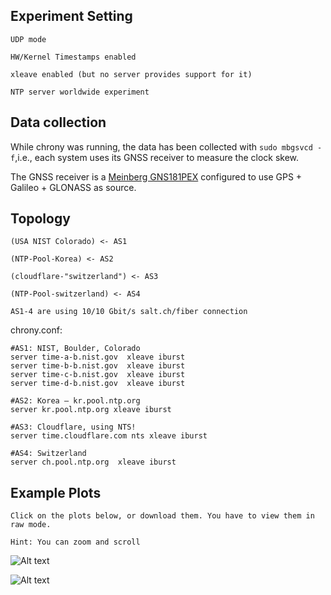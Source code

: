 ## Experiment Setting
```UDP mode```

```HW/Kernel Timestamps enabled```


```xleave enabled (but no server provides support for it)```


```NTP server worldwide experiment```


## Data collection
While chrony was running, the data has been collected with
```sudo mbgsvcd -f```,i.e., each system uses its GNSS receiver to measure the clock skew.

The GNSS receiver is a [Meinberg GNS181PEX](https://www.meinbergglobal.com/english/products/pci-express-gps-glonass-galileo-beidou-clock.htm) configured to use GPS + Galileo + GLONASS as source.

## Topology

```(USA NIST Colorado) <- AS1```

```(NTP-Pool-Korea) <- AS2```

```(cloudflare-"switzerland") <- AS3```

```(NTP-Pool-switzerland) <- AS4```

```AS1-4 are using 10/10 Gbit/s salt.ch/fiber connection```

chrony.conf:
```console
#AS1: NIST, Boulder, Colorado 
server time-a-b.nist.gov  xleave iburst
server time-b-b.nist.gov  xleave iburst
server time-c-b.nist.gov  xleave iburst
server time-d-b.nist.gov  xleave iburst
 
#AS2: Korea — kr.pool.ntp.org
server kr.pool.ntp.org xleave iburst

#AS3: Cloudflare, using NTS!
server time.cloudflare.com nts xleave iburst

#AS4: Switzerland 
server ch.pool.ntp.org  xleave iburst
```



## Example Plots
```Click on the plots below, or download them. You have to view them in raw mode.```

```Hint: You can zoom and scroll```


![Alt text](Experiment30.svg?raw=true "Complete Experiment")

![Alt text](Experiment30Details.svg?raw=true "Zoom-In")


